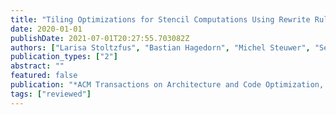 ```yaml
---
title: "Tiling Optimizations for Stencil Computations Using Rewrite Rules in Lift"
date: 2020-01-01
publishDate: 2021-07-01T20:27:55.703082Z
authors: ["Larisa Stoltzfus", "Bastian Hagedorn", "Michel Steuwer", "Sergei Gorlatch", "Christophe Dubach"]
publication_types: ["2"]
abstract: ""
featured: false
publication: "*ACM Transactions on Architecture and Code Optimization, <span style=\"font-weight:bold;color:black\">ACM TACO</span>*"
tags: ["reviewed"]
---
```


